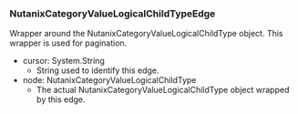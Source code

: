 ### NutanixCategoryValueLogicalChildTypeEdge
Wrapper around the NutanixCategoryValueLogicalChildType object. This wrapper is used for pagination.

- cursor: System.String
  - String used to identify this edge.
- node: NutanixCategoryValueLogicalChildType
  - The actual NutanixCategoryValueLogicalChildType object wrapped by this edge.
